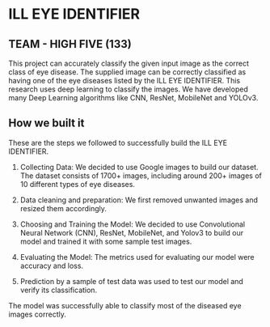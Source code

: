 # ILL EYE IDENTIFIER

## TEAM - HIGH FIVE (133)

This project can accurately classify the given input image as the correct class of eye disease. The supplied image can be correctly classified as having one of the eye diseases listed by the ILL EYE IDENTIFIER. This research uses deep learning to classify the images. We have developed many Deep Learning algorithms like CNN, ResNet, MobileNet and YOLOv3.

## How we built it
These are the steps we followed to successfully build the ILL EYE IDENTIFIER.

1. Collecting Data: We decided to use Google images to build our dataset. The dataset consists of 1700+ images, including around 200+ images of 10 different types of eye diseases.

2. Data cleaning and preparation: We first removed unwanted images and resized them accordingly.

3. Choosing and Training the Model: We decided to use Convolutional Neural Network (CNN), ResNet, MobileNet, and Yolov3 to build our model and trained it with some sample test images. 

4. Evaluating the Model: The metrics used for evaluating our model were accuracy and loss.

5. Prediction by a sample of test data was used to test our model and verify its classification.

The model was successfully able to classify most of the diseased eye images correctly.

